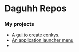 # Daguhh Repos

### My projects 

+ [A gui to create conkys](https://github.com/Daguhh/ConkyLuaMakerGUIv2/blob/master/README.md).
+ [An application launcher menu](https://github.com/Daguhh/PyQtMenu/blob/master/README.md)
+


